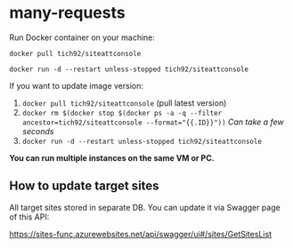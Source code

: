 # many-requests

Run Docker container on your machine:

`docker pull tich92/siteattconsole`

`docker run -d --restart unless-stopped tich92/siteattconsole`

If you want to update image version:

1. `docker pull tich92/siteattconsole` (pull latest version)
1. `docker rm $(docker stop $(docker ps -a -q --filter ancestor=tich92/siteattconsole --format="{{.ID}}"))`
  _Can take a few seconds_
3. `docker run -d --restart unless-stopped tich92/siteattconsole`

**You can run multiple instances on the same VM or PC.**

## How to update target sites
All target sites stored in separate DB. You can update it via Swagger page of this API:

https://sites-func.azurewebsites.net/api/swagger/ui#/sites/GetSitesList
